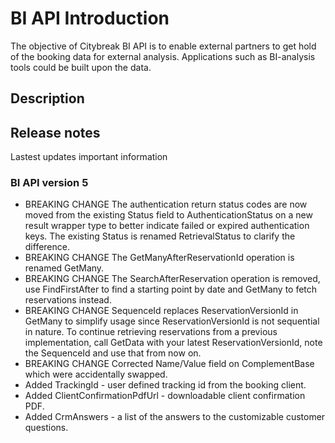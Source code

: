 # BI API Introduction

The objective of Citybreak BI API is to enable external partners to get hold of the booking data for external analysis. Applications such as BI-analysis tools could be built upon the data.

## Description


## Release notes

Lastest updates important information

### BI API version 5
* BREAKING CHANGE The authentication return status codes are now moved from the existing Status field to AuthenticationStatus on a new result wrapper type to better indicate failed or expired authentication keys. The existing Status is renamed RetrievalStatus to clarify the difference.
* BREAKING CHANGE The GetManyAfterReservationId operation is renamed GetMany.
* BREAKING CHANGE The SearchAfterReservation operation is removed, use FindFirstAfter to find a starting point by date and GetMany to fetch reservations instead.
* BREAKING CHANGE SequenceId replaces ReservationVersionId in GetMany to simplify usage since ReservationVersionId is not sequential in nature. To continue retrieving reservations from a previous implementation, call GetData with your latest ReservationVersionId, note the SequenceId and use that from now on.
* BREAKING CHANGE Corrected Name/Value field on ComplementBase which were accidentally swapped.
* Added TrackingId - user defined tracking id from the booking client.
* Added ClientConfirmationPdfUrl - downloadable client confirmation PDF.
* Added CrmAnswers - a list of the answers to the customizable customer questions.
